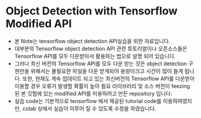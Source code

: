 # **Object Detection with Tensorflow Modified API**

- 본 Note는 tensorflow object detection API실습을 위한 자료입니다.
- 대부분의 Tensorflow object detection API 관련 튜토리얼이나 오픈소스들은 Tensorflow API를 모두 다운받아서 활용하는 법으로 설명 되어 있습니다.
- 그러나 최신 버전의 Tensorflow API를 모두 다운 받는 것은 object detection 구현만을 위해서는 불필요한 파일을 다운 받게되어 용량이크고 시간이 많이 들게 됩니다. 또한, 현재도 계속 업데이트 되고 있는 최신버전의 Tensorflow API를 다운받아 이용할 경우 오류가 발생할 확률이 높아 필요 라이브러리 및 소스 버전이 feezing 된 본 깃헙에 있는 modified API를 이용하려고 만든 repository 입니다.
- 실습 code는 기본적으로 tensorflow 에서 제공된 tutorial code를 이용하여였지만, colab 상에서 실습이 이루어 질 수 있도록 수정을 하였습니다.
